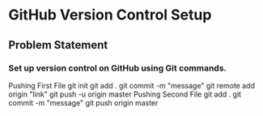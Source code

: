 
<h1>GitHub Version Control Setup</h1>
<h2>Problem Statement</h2>
<h3>Set up version control on GitHub using Git commands.</h3>

Pushing First File
git init
git add .
git commit -m "message"
git remote add origin "link"
git push -u origin master
Pushing Second File
git add .
git commit -m "message"
git push origin master
